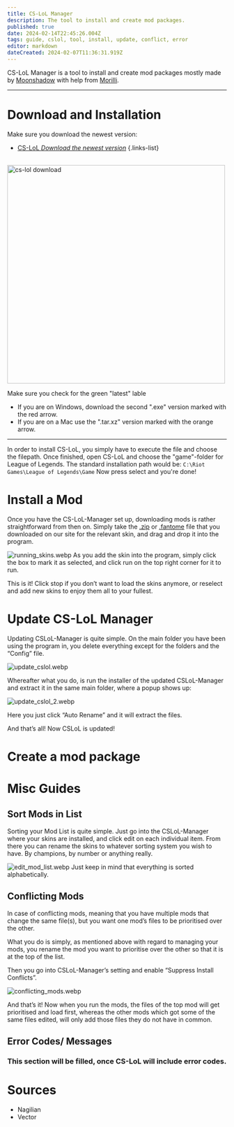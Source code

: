 ```yaml
---
title: CS-LoL Manager
description: The tool to install and create mod packages.
published: true
date: 2024-02-14T22:45:26.004Z
tags: guide, cslol, tool, install, update, conflict, error
editor: markdown
dateCreated: 2024-02-07T11:36:31.919Z
---
```


CS-LoL Manager is a tool to install and create mod packages mostly made by [Moonshadow](https://github.com/moonshadow565) with help from [Morilli](https://github.com/Morilli).

---

# Download and Installation
Make sure you download the newest version:
- [CS-LoL *Download the newest version*](https://github.com/LeagueToolkit/cslol-manager/releases)
{.links-list}

<br>
<img src="/csloldownload.png" alt="cs-lol download" style="height: 500px" />

Make sure you check for the green "latest" lable
- If you are on Windows, download the second ".exe" version marked with the red arrow.
- If you are on a Mac use the ".tar.xz" version marked with the orange arrow.

---

In order to install CS-LoL, you simply have to execute the file and choose the filepath. Once finished, open CS-LoL and choose the "game"-folder for League of Legends. 
The standard installation path would be: 
`C:\Riot Games\League of Legends\Game`
Now press select and you're done!

# Install a Mod
Once you have the CS-LoL-Manager set up, downloading mods is rather straightforward from then on. Simply take the [.zip](https://wiki.vecslab.com/en/specific-guide/filetypes#zip) or [.fantome](https://wiki.vecslab.com/en/specific-guide/filetypes#fantome) file that you downloaded on our site for the relevant skin, and drag and drop it into the program.

![running_skins.webp](/user-pictures/vector/new-post-guide/running_skins.webp)
As you add the skin into the program, simply click the box to mark it as selected, and click run on the top right corner for it to run.

This is it! Click stop if you don’t want to load the skins anymore, or reselect and add new skins to enjoy them all to your fullest. 

# Update CS-LoL Manager

Updating CSLoL-Manager is quite simple.
On the main folder you have been using the program in, you delete everything except for the folders and the “Config” file.

![update_cslol.webp](/user-pictures/vector/new-post-guide/update_cslol.webp)

Whereafter what you do, is run the installer of the updated CSLoL-Manager and extract it in the same main folder, where a popup shows up:

![update_cslol_2.webp](/user-pictures/vector/new-post-guide/update_cslol_2.webp)

Here you just click “Auto Rename” and it will extract the files. 

 

And that’s all! Now CSLoL is updated! 
# Create a mod package

# Misc Guides
## Sort Mods in List
Sorting your Mod List is quite simple. Just go into the CSLoL-Manager where your skins are installed, and click edit on each individual item.
From there you can rename the skins to whatever sorting system you wish to have. By champions, by number or anything really. 

![edit_mod_list.webp](/user-pictures/vector/new-post-guide/edit_mod_list.webp)
Just keep in mind that everything is sorted alphabetically.

## Conflicting Mods
In case of conflicting mods, meaning that you have multiple mods that change the same file(s), but you want one mod’s files to be prioritised over the other.

What you do is simply, as mentioned above with regard to managing your mods, you rename the mod you want to prioritise over the other so that it is at the top of the list.

Then you go into CSLoL-Manager’s setting and enable “Suppress Install Conflicts”.

![conflicting_mods.webp](/user-pictures/vector/new-post-guide/conflicting_mods.webp)

And that’s it! Now when you run the mods, the files of the top mod will get prioritised and load first, whereas the other mods which got some of the same files edited, will only add those files they do not have in common. 

## Error Codes/ Messages
### This section will be filled, once CS-LoL will include error codes.

# Sources

- Nagilian
- Vector
